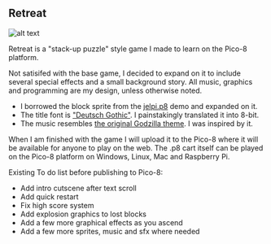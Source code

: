## Retreat

![alt text](http://i.imgur.com/rQXXIoD.png "Title screen still")


Retreat is a "stack-up puzzle" style game I made to learn on the Pico-8 platform. 

Not satisifed with the base game, I decided to expand on it to include several special effects and a small background story.
All music, graphics and programming are my design, unless otherwise noted. 
+ I borrowed the block sprite from the [jelpi.p8](https://github.com/caffo/carts/blob/master/demos/jelpi.p8) demo and expanded on it.
+ The title font is ["Deutsch Gothic"](http://www.dafont.com/deutsch-gothic.font). I painstakingly translated it into 8-bit.
+ The music resembles [the original Godzilla theme](https://www.youtube.com/watch?v=En4aAGpVuYU). I was inspired by it.

When I am finished with the game I will upload it to the Pico-8 where it will be available for anyone to play on the web.
The .p8 cart itself can be played on the Pico-8 platform on Windows, Linux, Mac and Raspberry Pi.

Existing To do list before publishing to Pico-8:
+ Add intro cutscene after text scroll
+ Add quick restart
+ Fix high score system 
+ Add explosion graphics to lost blocks
+ Add a few more graphical effects as you ascend
+ Add a few more sprites, music and sfx where needed
